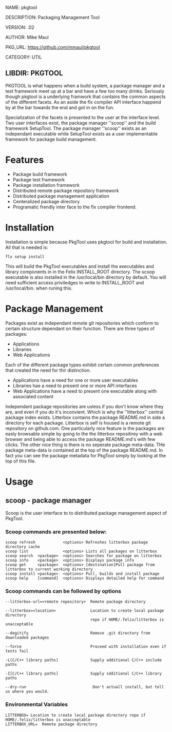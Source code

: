 NAME: pkgtool

DESCRIPTION: Packaging Management Tool

VERSION: .02

AUTHOR:  Mike Maul

PKG_URL: https://github.com/mmaul/pkgtool

CATEGORY: UTIL

LIBDIR: PKGTOOL
-----

PKGTOOL is what happens when a build system, a package manager and a test 
framework meet up at a bar and have a few too many drinks. Seriously though
pkgtool is a underlying framwork that contains the common aspects of the
different facets. As an aside the flx compiler API interface happend by at 
the bar towards the end and got in on the fun.

Specialization of the facets is presented to the user at the interface level.
Two user interfaces exist, the package manager ''scoop'' and the build framework 
SetupTool. The package manager ''scoop'' exists as an independant executable 
while SetupTool exists as a user implementable framework for package build 
management.

Features
=======

* Package build framework
* Package test framework
* Package installation framework
* Distributed remote package repository framework
* Distributed package management application
* Centeralized package directory
* Programatic frendly inter face to the flx compiler frontend.

Installation
============

Installation is simple because PkgTool uses pkgtool for build and installation.
All that is needed is:

    flx setup install

This will build the PkgTool executables and install the executables and library
components in in the Felix INSTALL_ROOT directory. The scoop executable is also
installed in the /usr/local/bin directory by default.  You will need sufficient 
access priviledges to write to INSTALL_ROOT and /usr/local/bin. when runing this.

Package Management
==================
Packages exist as independant remote git repositories which conform to certain 
structure dependant on their function. There are three types of packages:

* Applications
* Libraries
* Web Applications

Each of the different package types exhibit certain common preferences that 
created the need for thir distinction.

* Applications have a need for one or more user executables
* Libraries hae a need to present one or more API interfaces
* Web Applications have a need to present one executable along with associated content

Independant package repositories are usless if you don't know where they are, and even if you do
it's inconvient. Which is why the ''litterbox'' central package index exists. Litterbox contains 
the package README.md in side a directory for each package. Litterbox is self is housed is a remote 
git repository on github.com. One particularly nice feature is the packages are easly browsable simple
by going to the the litterbox repositirey with a web browser and being able to access the package README.md's
with few clicks. The other nice thing is there is no seperate package meta-data. THe package meta-data is 
contained at the top of the package README.md. In fact you can see the package metadata for PkgTool simply by 
looking at the top of this file.

Usage
=====
## scoop - package manager 
Scoop is the user interface to to distributed package management aspect of
PkgTool.  

### Scoop commands are presented below:

    scoop refresh            <options> Refreshes litterbox package directory cache
    scoop list               <options> Lists all packages on litterbox
    scoop search  <package>  <options> Searches for package on litterbox
    scoop info    <package>  <options> Displays package info
    scoop get     <package>  <options> [destination]Pull package from litterbox to current working directory
    scoop install <package>  <options> Pull, builds and install package
    scoop help    [command]  <options> Displays detailed help for command

### Scoop commands can be followed by options

    --litterbox-url=<remote repository>  Remote package directory

    --litterbox=<location>               Location to create local package directory 
                                         repo if HOME/.felix/litterbox is unacceptable

    --degitify                           Remove .git directory from downloaded packages
    
    --force                              Proceed with installation even if tests fail
    
    -L[C/C++ library paths]              Supply additional C/C++ include paths

    -I[C/C++ library paths]              Supply sdditional C/C++ library paths

    --dry-run                             Don't actuall install, but tell us where you would.


### Environmental Variables ###
    LITTERBOX= Location to create local package directory repo if HOME/.felix/litterbox is unacceptable
    LITTERBOX_URL=  Remote package directory

